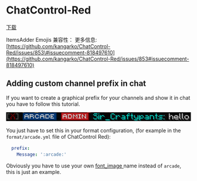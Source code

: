 # ChatControl-Red

[下载](https://www.mc-market.org/resources/18217/)

ItemsAdder Emojis 兼容性： 更多信息: [https://github.com/kangarko/ChatControl-Red/issues/853\#issuecomment-818497610](https://github.com/kangarko/ChatControl-Red/issues/853#issuecomment-818497610)

## Adding custom channel prefix in chat

If you want to create a graphical prefix for your channels and show it in chat you have to follow this tutorial.

![An example that shows the ARCADE prefix for the Arcade channel](../../.gitbook/assets/immagine%20%2863%29.png)

You just have to set this in your format configuration, \(for example in the `format/arcade.yml` file of ChatControl Red\):

```yaml
  prefix:
    Message: ':arcade:'
```

Obviously you have to use your own [font\_image ](../../plugin-usage/adding-content/advanced/font-images/)name instead of `arcade`, this is just an example.

